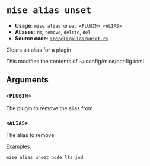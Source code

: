 # `mise alias unset`

- **Usage**: `mise alias unset <PLUGIN> <ALIAS>`
- **Aliases**: `rm`, `remove`, `delete`, `del`
- **Source code**: [`src/cli/alias/unset.rs`](https://github.com/jdx/mise/blob/main/src/cli/alias/unset.rs)

Clears an alias for a plugin

This modifies the contents of ~/.config/mise/config.toml

## Arguments

### `<PLUGIN>`

The plugin to remove the alias from

### `<ALIAS>`

The alias to remove

Examples:

    mise alias unset node lts-jod
